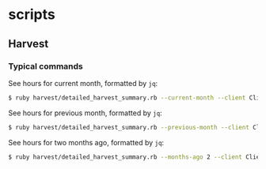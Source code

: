 # scripts

## Harvest

### Typical commands

See hours for current month, formatted by `jq`:

```bash
$ ruby harvest/detailed_harvest_summary.rb --current-month --client ClientCorp | jq
```

See hours for previous month, formatted by `jq`:

```bash
$ ruby harvest/detailed_harvest_summary.rb --previous-month --client ClientCorp | jq
```

See hours for two months ago, formatted by `jq`:

```bash
$ ruby harvest/detailed_harvest_summary.rb --months-ago 2 --client ClientCorp | jq
```
